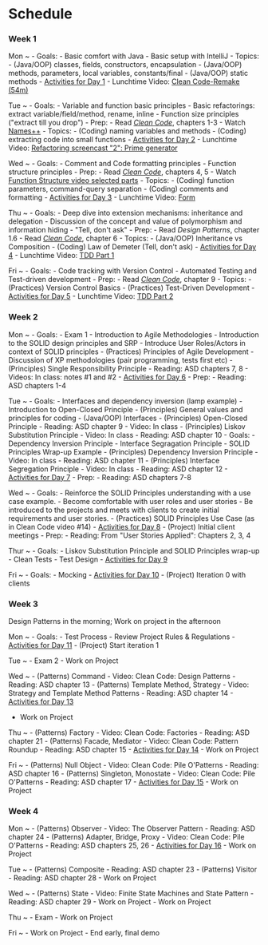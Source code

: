 # Schedule

### Week 1

Mon
  ~ - Goals:
        - Basic comfort with Java
        - Basic setup with IntelliJ
    - Topics:
    	- (Java/OOP) classes, fields, constructors, encapsulation
    	- (Java/OOP) methods, parameters, local variables, constants/final
    	- (Java/OOP) static methods
	- [Activities for Day 1](lessonPlans/lessonPlanDay01.md)
    - Lunchtime Video: [Clean Code-Remake (54m)](videos/01-clean_code.md)

Tue
  ~ - Goals:
        - Variable and function basic principles
        - Basic refactorings: extract variable/field/method, rename, inline
        - Function size principles ("extract till you drop")
	- Prep:
        - Read [*Clean Code*](https://learning.oreilly.com/library/view/clean-code/9780136083238/), chapters 1-3
		- Watch [Names++](videos/02-names.md)
	- Topics:
    	- (Coding) naming variables and methods
    	- (Coding) extracting code into small functions
    - [Activities for Day 2](lessonPlans/lessonPlanDay02.md)
    - Lunchtime Video: [Refactoring screencast "2": Prime generator](videos/04-prime_gen_screencast.md)

Wed
  ~ - Goals:
        - Comment and Code formatting principles
        - Function structure principles
	- Prep:
        - Read [*Clean Code*](https://learning.oreilly.com/library/view/clean-code/9780136083238/), chapters 4, 5
        - Watch [Function Structure video selected parts](videos/05-function_structure.md)
	- Topics:
    	- (Coding) function parameters, command-query separation
    	- (Coding) comments and formatting
    - [Activities for Day 3](lessonPlans/lessonPlanDay03.md)
    - Lunchtime Video: [Form](videos/06-form.md)

Thu
  ~ - Goals:
        - Deep dive into extension mechanisms: inheritance and delegation
        - Discussion of the concept and value of polymorphism and information hiding
        - "Tell, don't ask"
	- Prep:
        - Read *Design Patterns*, chapter 1.6
        - Read [*Clean Code*](https://learning.oreilly.com/library/view/clean-code/9780136083238/), chapter 6
	- Topics:
    	- (Java/OOP) Inheritance vs Composition
	    - (Coding) Law of Demeter (Tell, don't ask)
    - [Activities for Day 4](lessonPlans/lessonPlanDay04.md)
    - Lunchtime Video: [TDD Part 1](videos/07-tdd_part1.md)

Fri
  ~ - Goals:
        - Code tracking with Version Control
        - Automated Testing and Test-driven development
	- Prep:
        - Read [*Clean Code*](https://learning.oreilly.com/library/view/clean-code/9780136083238/), chapter 9
	- Topics:
    	- (Practices) Version Control Basics
	    - (Practices) Test-Driven Development
    - [Activities for Day 5](lessonPlans/lessonPlanDay05.md)
    - Lunchtime Video: [TDD Part 2](videos/08-tdd_part2.md)

### Week 2

Mon
  ~ - Goals:
		- Exam 1
        - Introduction to Agile Methodologies
        - Introduction to the SOLID design principles and SRP
		- Introduce User Roles/Actors in context of SOLID principles
    - (Practices) Principles of Agile Development
        - Discussion of XP methodologies (pair programming, tests first etc)
    - (Principles) Single Responsibility Principle
        - Reading: ASD chapters 7, 8
        - Videos: In class: notes #1 and #2
    - [Activities for Day 6](lessonPlans/lessonPlanDay06.md)
	- Prep:
        - Reading: ASD chapters 1-4

Tue
  ~ - Goals:
        - Interfaces and dependency inversion (lamp example)
		- Introduction to Open-Closed Principle
    - (Principles) General values and principles for coding
    - (Java/OOP) Interfaces
    - (Principles) Open-Closed Principle
        - Reading: ASD chapter 9
        - Video: In class
    - (Principles) Liskov Substitution Principle
        - Video: In class
        - Reading: ASD chapter 10
    - Goals:
        - Dependency Inversion Principle
        - Interface Segragation Principle
        - SOLID Principles Wrap-up Example
    - (Principles) Dependency Inversion Principle
        - Video: In class
        - Reading: ASD chapter 11
    - (Principles) Interface Segregation Principle
        - Video: In class
        - Reading: ASD chapter 12
    - [Activities for Day 7](lessonPlans/lessonPlanDay07.md)
	- Prep:
        - Reading: ASD chapters 7-8

Wed
  ~ - Goals:
        - Reinforce the SOLID Principles understanding with a use case example.
        - Become comfortable with user roles and user stories
        - Be introduced to the projects and meets with clients to create initial requirements and user stories.
    - (Practices) SOLID Principles Use Case (as in Clean Code video #14)
    - [Activities for Day 8](lessonPlans/lessonPlanDay08.md)
    - (Project) Initial client meetings
    - Prep:
        - Reading: From "User Stories Applied": Chapters 2, 3, 4

Thur
  ~ - Goals:
		- Liskov Substitution Principle and SOLID Principles wrap-up
	    - Clean Tests
		- Test Design
    - [Activities for Day 9](lessonPlans/lessonPlanDay09.md)

Fri
  ~ - Goals:
	    - Mocking
    - [Activities for Day 10](lessonPlans/lessonPlanDay10.md)
    - (Project) Iteration 0 with clients

### Week 3

Design Patterns in the morning; Work on project in the afternoon

Mon
  ~ - Goals:
        - Test Process
		- Review Project Rules & Regulations
    - [Activities for Day 11](lessonPlans/lessonPlanDay11.md)
    - (Project) Start iteration 1

Tue
  ~ - Exam 2
    - Work on Project

Wed
  ~ - (Patterns) Command
        - Video: Clean Code: Design Patterns
        - Reading: ASD chapter 13
    - (Patterns) Template Method, Strategy
        - Video: Strategy and Template Method Patterns
        - Reading: ASD chapter 14
    - [Activities for Day 13](lessonPlans/lessonPlanDay13.md)
- Work on Project

Thu
  ~ - (Patterns) Factory
        - Video: Clean Code: Factories
        - Reading: ASD chapter 21
    - (Patterns) Facade, Mediator
        - Video: Clean Code: Pattern Roundup
        - Reading: ASD chapter 15
    - [Activities for Day 14](lessonPlans/lessonPlanDay14.md)
    - Work on Project

Fri
  ~ - (Patterns) Null Object
        - Video: Clean Code: Pile O'Patterns
        - Reading: ASD chapter 16
    - (Patterns) Singleton, Monostate
        - Video: Clean Code: Pile O'Patterns
        - Reading: ASD chapter 17
    - [Activities for Day 15](lessonPlans/lessonPlanDay15.md)
    - Work on Project

### Week 4

Mon
  ~ - (Patterns) Observer
        - Video: The Observer Pattern
        - Reading: ASD chapter 24
    - (Patterns) Adapter, Bridge, Proxy
        - Video: Clean Code: Pile O'Patterns
        - Reading: ASD chapters 25, 26
    - [Activities for Day 16](lessonPlans/lessonPlanDay16.md)
    - Work on Project

Tue
  ~ - (Patterns) Composite
        - Reading: ASD chapter 23
    - (Patterns) Visitor
        - Reading: ASD chapter 28
    - Work on Project

Wed
  ~ - (Patterns) State
        - Video: Finite State Machines and State Pattern
        - Reading: ASD chapter 29
    - Work on Project
    - Work on Project

Thu
  ~ - Exam
    - Work on Project

Fri
  ~ - Work on Project
    - End early, final demo
